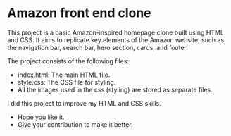 # Amazon front end clone

This project is a basic Amazon-inspired homepage clone built using HTML and CSS. It aims to replicate key elements of the Amazon website, such as the navigation bar, search bar, hero section, cards, and footer.

The project consists of the following files:
- index.html: The main HTML file.
- style.css: The CSS file for styling.
- All the images used in the css (styling) are stored as separate files.

I did this project to improve my HTML and CSS skills.

- Hope you like it.
- Give your contribution to make it better.
